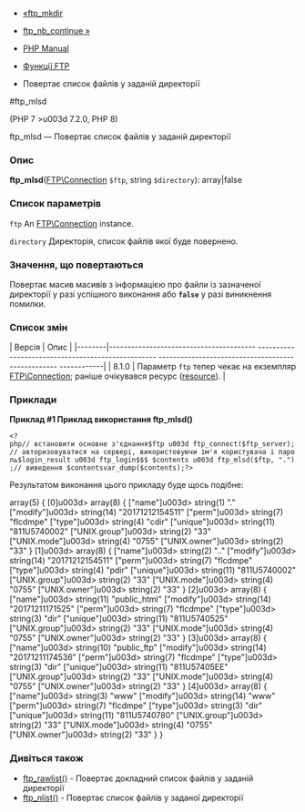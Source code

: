 - [«ftp_mkdir](function.ftp-mkdir.md)
- [ftp_nb_continue »](function.ftp-nb-continue.md)

- [PHP Manual](index.md)
- [Функції FTP](ref.ftp.md)
- Повертає список файлів у заданій директорії

#ftp_mlsd

(PHP 7 \>u003d 7.2.0, PHP 8)

ftp_mlsd — Повертає список файлів у заданій директорії

### Опис

**ftp_mlsd**([FTP\Connection](class.ftp-connection.md) `$ftp`, string
`$directory`): array\|false

### Список параметрів

`ftp`
An [FTP\Connection](class.ftp-connection.md) instance.

`directory`
Директорія, список файлів якої буде повернено.

### Значення, що повертаються

Повертає масив масивів з інформацією про файли із зазначеної
директорії у разі успішного виконання або **`false`** у разі
виникнення помилки.

### Список змін

| Версія | Опис |
|--------|---------------------------------------- -------------------------------------------------- -------------------------------------------------- ------------|
| 8.1.0 | Параметр `ftp` тепер чекає на екземпляр [FTP\Connection](class.ftp-connection.md); раніше очікувався ресурс ([resource](language.types.resource.md)). |

### Приклади

**Приклад #1 Приклад використання **ftp_mlsd()****

`<?php// встановити основне з'єднання$ftp u003d ftp_connect($ftp_server);// авторизовуватися на сервері, використовуючи ім'я користувача і пароль$login_result u003d ftp_login$$$ $contents u003d ftp_mlsd($ftp, ".");// виведення $contentsvar_dump($contents);?> `

Результатом виконання цього прикладу буде щось подібне:

array(5) {
[0]u003d>
array(8) {
["name"]u003d>
string(1) "."
["modify"]u003d>
string(14) "20171212154511"
["perm"]u003d>
string(7) "flcdmpe"
["type"]u003d>
string(4) "cdir"
["unique"]u003d>
string(11) "811U5740002"
["UNIX.group"]u003d>
string(2) "33"
["UNIX.mode"]u003d>
string(4) "0755"
["UNIX.owner"]u003d>
string(2) "33"
}
[1]u003d>
array(8) {
["name"]u003d>
string(2) ".."
["modify"]u003d>
string(14) "20171212154511"
["perm"]u003d>
string(7) "flcdmpe"
["type"]u003d>
string(4) "pdir"
["unique"]u003d>
string(11) "811U5740002"
["UNIX.group"]u003d>
string(2) "33"
["UNIX.mode"]u003d>
string(4) "0755"
["UNIX.owner"]u003d>
string(2) "33"
}
[2]u003d>
array(8) {
["name"]u003d>
string(11) "public_html"
["modify"]u003d>
string(14) "20171211171525"
["perm"]u003d>
string(7) "flcdmpe"
["type"]u003d>
string(3) "dir"
["unique"]u003d>
string(11) "811U5740525"
["UNIX.group"]u003d>
string(2) "33"
["UNIX.mode"]u003d>
string(4) "0755"
["UNIX.owner"]u003d>
string(2) "33"
}
[3]u003d>
array(8) {
["name"]u003d>
string(10) "public_ftp"
["modify"]u003d>
string(14) "20171211174536"
["perm"]u003d>
string(7) "flcdmpe"
["type"]u003d>
string(3) "dir"
["unique"]u003d>
string(11) "811U57405EE"
["UNIX.group"]u003d>
string(2) "33"
["UNIX.mode"]u003d>
string(4) "0755"
["UNIX.owner"]u003d>
string(2) "33"
}
[4]u003d>
array(8) {
["name"]u003d>
string(3) "www"
["modify"]u003d>
string(14) "www"
["perm"]u003d>
string(7) "flcdmpe"
["type"]u003d>
string(3) "dir"
["unique"]u003d>
string(11) "811U5740780"
["UNIX.group"]u003d>
string(2) "33"
["UNIX.mode"]u003d>
string(4) "0755"
["UNIX.owner"]u003d>
string(2) "33"
}
}

### Дивіться також

- [ftp_rawlist()](function.ftp-rawlist.md) - Повертає докладний
список файлів у заданій директорії
- [ftp_nlist()](function.ftp-nlist.md) - Повертає список файлів у
заданої директорії
